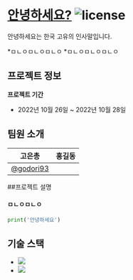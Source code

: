 # [안녕하세요?](https://github.com/godori93/eunchong/edit/master/readme.md) ![license](https://img.shields.io/badge/license-mit-blue)

안녕하세요는 한국 고유의 인사말입니다.

*ㅁㄴㅇㅁㄴㅇㅁㄴㅇ
*ㅁㄴㅇㅁㄴㅇㅁㄴㅇ

## 프로젝트 정보

**프로젝트 기간**
* 2022년 10월 26일 ~ 2022년 10월 28일

## 팀원 소개
| 고은총 | 홍길동 |
|------ | ------ |
| [@godori93](https://github.com/godori93/eunchong/edit/master/readme.md) |    |

##프로젝트 설명

#### ㅁㄴㅇㅁㄴㅇ
```python
print('안녕하세요')
```
## 기술 스택
- <img src="https://img.shields.io/badge/React-61DAFB?style=flat-square&logo=React&logoColor=black">
- <img src="https://img.shields.io/badge/Spring-6DB33F?style=flat-square&logo=Spring&logoColor=white">
